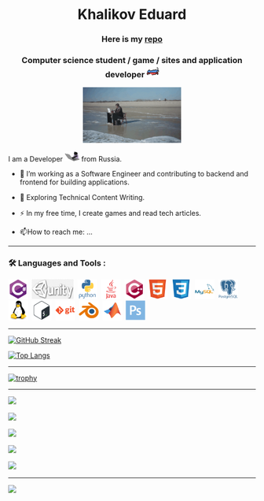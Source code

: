 <h1 align="center">Khalikov Eduard
<h3 align="center">Here is my <a href="https://github.com/DyshaKhali?tab=repositories" target="_blank">repo</a>
<h3 align="center">Computer science student / game / sites and application developer <img src="https://github.com/nelogeek/nelogeek/raw/main/images/russia_c.png" height="25"/></h3>

<div id="header" align="center">
  <img src="https://github.com/DyshaKhali/DyshaKhali/blob/main/images/work.gif" width="200"/>
</div>

I am a Developer <img src="https://github.com/nelogeek/nelogeek/raw/main/images/coder3.gif" width="30"> from Russia.

- :telescope: I’m working as a Software Engineer and contributing to backend and frontend for building applications.

- :seedling: Exploring Technical Content Writing.

- :zap: In my free time, I create games and read tech articles.

- :mailbox:How to reach me: ...

---

### :hammer_and_wrench: Languages and Tools :

<div>
  <img src="https://github.com/nelogeek/nelogeek/raw/main/images/pl/csharp-original.svg" title="C#" alt="C#" width="40" height="40"/>&nbsp;
  <img src="https://github.com/nelogeek/nelogeek/raw/main/images/pl/unity_w.png" width="85" height="40"/>&nbsp;
  <img src="https://github.com/nelogeek/nelogeek/raw/main/images/pl/python-original-wordmark.svg" width="40" height="40"/>&nbsp;
  <img src="https://github.com/nelogeek/nelogeek/raw/main/images/pl/java-plain-wordmark.svg" width="40" height="40"/>&nbsp;
  <img src="https://github.com/nelogeek/nelogeek/raw/main/images/pl/cplusplus-original.svg" width="40" height="40"/>&nbsp;
  <img src="https://github.com/nelogeek/nelogeek/raw/main/images/pl/html5-original.svg" width="40" height="40"/>&nbsp;
  <img src="https://github.com/nelogeek/nelogeek/raw/main/images/pl/css3-original.svg" width="40" height="40"/>&nbsp;
  <img src="https://github.com/nelogeek/nelogeek/raw/main/images/pl/mysql-original-wordmark.svg" width="40" height="40"/>&nbsp;
  <img src="https://github.com/nelogeek/nelogeek/raw/main/images/pl/postgresql-plain-wordmark.svg" width="40" height="40"/>&nbsp;
  <img src="https://github.com/nelogeek/nelogeek/raw/main/images/pl/linux-original.svg" width="40" height="40"/>&nbsp;
  <img src="https://github.com/nelogeek/nelogeek/raw/main/images/pl/bash-original.svg" width="40" height="40"/>&nbsp;
  <img src="https://github.com/nelogeek/nelogeek/raw/main/images/pl/git-plain-wordmark.svg" width="40" height="40"/>&nbsp;
  <img src="https://github.com/nelogeek/nelogeek/raw/main/images/pl/blender-original.svg" width="40" height="40"/>&nbsp;
  <img src="https://github.com/nelogeek/nelogeek/raw/main/images/pl/matlab-original.svg" width="40" height="40"/>&nbsp;
  <img src="https://github.com/nelogeek/nelogeek/raw/main/images/pl/photoshop-plain.svg" width="40" height="40"/>&nbsp;
</div>

---





[![GitHub Streak](https://streak-stats.demolab.com?user=nelogeek&theme=dark&hide_border=true&mode=weekly)](https://git.io/streak-stats) 


[![Top Langs](https://github-readme-stats.vercel.app/api/top-langs/?username=nelogeek)](https://github.com/nelogeek/github-readme-stats)

---

[![trophy](https://github-profile-trophy.vercel.app/?username=nelogeek&theme=onedark)](https://github.com/nelogeek/github-profile-trophy)

---



![](https://github-profile-summary-cards.vercel.app/api/cards/profile-details?username=nelogeek&theme=solarized_dark)


![](https://github-profile-summary-cards.vercel.app/api/cards/most-commit-language?username=nelogeek&theme=solarized_dark)


![](https://github-profile-summary-cards.vercel.app/api/cards/repos-per-language?username=nelogeek&theme=solarized_dark)


![](https://github-profile-summary-cards.vercel.app/api/cards/stats?username=nelogeek&theme=solarized_dark)


![](https://github-profile-summary-cards.vercel.app/api/cards/productive-time?username=nelogeek&theme=solarized_dark)

---
![](https://komarev.com/ghpvc/?username=nelogeek)

